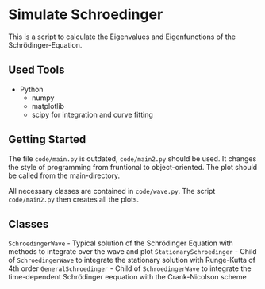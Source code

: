 # Simulate Schroedinger

This is a script to calculate the Eigenvalues and Eigenfunctions of the Schrödinger-Equation.

## Used Tools
- Python
  - numpy
  - matplotlib
  - scipy for integration and curve fitting
  
## Getting Started

The file ```code/main.py``` is outdated, ```code/main2.py``` should be used. It changes the style of programming from fruntional to object-oriented. The plot should be called from the main-directory.

All necessary classes are contained in ```code/wave.py```. The script ```code/main2.py``` then creates all the plots.

## Classes

```SchroedingerWave``` - Typical solution of the Schrödinger Equation with methods to integrate over the wave and plot
```StationarySchroedinger``` - Child of ```SchroedingerWave``` to integrate the stationary solution with Runge-Kutta of 4th order
```GeneralSchroedinger``` - Child of ```SchroedingerWave``` to integrate the time-dependent Schrödinger eequation with the Crank-Nicolson scheme

